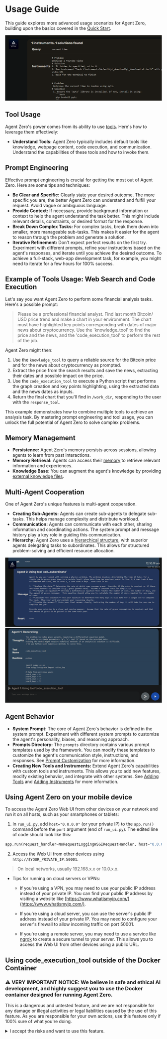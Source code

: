 # Usage Guide
This guide explores more advanced usage scenarios for Agent Zero, building upon the basics covered in the [Quick Start](quickstart.md).

![Utility Message with Solutions](res/memory-man.png)

## Tool Usage
Agent Zero's power comes from its ability to use [tools](architecture.md#tools). Here's how to leverage them effectively:

- **Understand Tools:** Agent Zero typically includes default tools like knowledge, webpage content, code execution, and communication.  Understand the capabilities of these tools and how to invoke them.

## Prompt Engineering
Effective prompt engineering is crucial for getting the most out of Agent Zero. Here are some tips and techniques:

* **Be Clear and Specific:** Clearly state your desired outcome.  The more specific you are, the better Agent Zero can understand and fulfill your request.  Avoid vague or ambiguous language.
* **Provide Context:** If necessary, provide background information or context to help the agent understand the task better. This might include relevant details, constraints, or desired format for the response.
* **Break Down Complex Tasks:**  For complex tasks, break them down into smaller, more manageable sub-tasks.  This makes it easier for the agent to reason through the problem and generate a solution.
* **Iterative Refinement:** Don't expect perfect results on the first try.  Experiment with different prompts, refine your instructions based on the agent's responses, and iterate until you achieve the desired outcome. To achieve a full-stack, web-app development task, for example, you might need to iterate for a few hours for 100% success.

## Example of Tools Usage: Web Search and Code Execution
Let's say you want Agent Zero to perform some financial analysis tasks. Here's a possible prompt:

> Please be a professional financial analyst. Find last month Bitcoin/ USD price trend and make a chart in your environment. The chart must  have highlighted key points corresponding with dates of major news  about cryptocurrency. Use the 'knowledge_tool' to find the price and  the news, and the 'code_execution_tool' to perform the rest of the job.

Agent Zero might then:

1. Use the `knowledge_tool` to query a reliable source for the Bitcoin price and for the news about cryptocurrency as prompted.
2. Extract the price from the search results and save the news, extracting their dates and possible impact on the price.
3. Use the `code_execution_tool` to execute a Python script that performs the graph creation and key points highlighting, using the extracted data and the news dates as inputs.
4. Return the final chart that you'll find in `/work_dir`, responding to the user with the `response_tool`.

This example demonstrates how to combine multiple tools to achieve an analysis task. By mastering prompt engineering and tool usage, you can unlock the full potential of Agent Zero to solve complex problems.

## Memory Management
* **Persistence:** Agent Zero's memory persists across sessions, allowing agents to learn from past interactions.
* **Memory Retrieval:** Agents can access their [memory](architecture.md#memory-system) to retrieve relevant information and experiences.
* **Knowledge Base:** You can augment the agent's knowledge by providing [external knowledge files](architecture.md#knowledge).

## Multi-Agent Cooperation
One of Agent Zero's unique features is multi-agent cooperation.

* **Creating Sub-Agents:** Agents can create sub-agents to delegate sub-tasks.  This helps manage complexity and distribute workload.
* **Communication:** Agents can communicate with each other, sharing information and coordinating actions. The system prompt and message history play a key role in guiding this communication.
* **Hierarchy:** Agent Zero uses a [hierarchical structure](architecture.md#agent-hierarchy-and-communication), with superior agents delegating tasks to subordinates.  This allows for structured problem-solving and efficient resource allocation.

![](res/physics.png)
![](res/physics-2.png)

## Agent Behavior
* **System Prompt:**  The core of Agent Zero's behavior is defined in the system prompt.  Experiment with different system prompts to customize the agent's personality, biases, and reasoning approach.
* **Prompts Directory:** The `prompts` directory contains various prompt templates used by the framework. You can modify these templates to customize the agent's communication style, instructions, and responses. See [Prompt Customization](architecture.md#custom-prompts) for more information.
* **Creating New Tools and Instruments:** Extend Agent Zero's capabilities with custom tools and instruments. This allows you to add new features, modify existing behavior, and integrate with other systems. See [Adding Tools](architecture.md#adding-tools) and [Adding Instruments](architecture.md#adding-instruments) for more information.

## Using Agent Zero on your mobile device
To access the Agent Zero Web UI from other devices on your network and run it on all hosts, such as your smartphones or tablets:

1.  In `run_ui.py`, add `host="0.0.0.0"` (or your private IP) to the `app.run()` command before the `port` argument (end of `run_ui.py`). The edited line of code should look like this:
```python
app.run(request_handler=NoRequestLoggingWSGIRequestHandler, host="0.0.0.0", port=port)
```
2. Access the Web UI from other devices using `http://$YOUR_PRIVATE_IP:50001`.
> On local networks, usually 192.168.x.x or 10.0.x.x.

- Tips for running on cloud servers or VPNs:
    - If you're using a VPN, you may need to use your public IP address instead of your private IP. You can find your public IP address by visiting a website like [https://www.whatismyip.com/](https://www.whatismyip.com/).

    - If you're using a cloud server, you can use the server's public IP address instead of your private IP. You may need to configure your server's firewall to allow incoming traffic on port 50001.

    - If you're using a remote server, you may need to use a service like [ngrok](https://ngrok.com/) to create a secure tunnel to your server. This allows you to access the Web UI from other devices using a public URL.

## Using code_execution_tool outside of the Docker Container
### ⚠️ VERY IMPORTANT NOTICE: We believe in safe and ethical AI development, and highly suggest you to use the Docker container designed for running Agent Zero.

This is a dangerous and untested feature, and we are not responsible for any damage or illegal activities or legal liabilities caused by the use of this feature. As you are responsible for your own actions, use this feature only if 100% sure of what you're doing.
<details>
<summary>I accept the risks and want to use this feature.</summary>

- If you are a power-user and 100% sure of what you're doing, you can use the code_execution_tool outside of the Docker container by following these steps:

    ![Code Execution Jailbreak](res/code_exec_jailbreak.png)

1. After the installation and configuration of your Agent Zero instance, go in `initialize.py` and set the `code_exec_docker_enabled` to `False` (line 47). This will disable the code_execution_tool for your Agent Zero instance to communicate with the Docker container. The tool will search for an SSH connection at this point.

2. Comment out lines 56, 57, 58 and 59 in `initialize.py` that sets the `code_execution_tool` SSH connection parameters. Point them to your machine accordingly. This will enable the code_execution_tool for your Agent Zero instance.

3. The `code_exec_ssh_pass` parameter (root user password) has to be provided to `initialize.py` for the code_execution_tool to be able to connect to the machine.
</details>